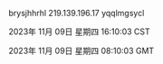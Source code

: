 brysjhhrhl 219.139.196.17 yqqlmgsycl

2023年 11月 09日 星期四 16:10:03 CST

2023年 11月 09日 星期四 08:10:03 GMT
